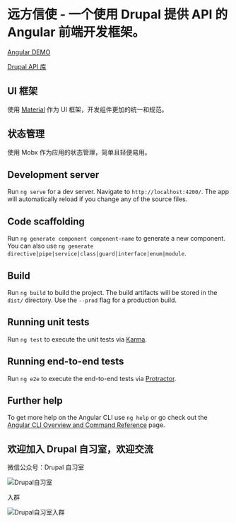# 远方信使 - 一个使用 Drupal 提供 API 的 Angular 前端开发框架。

[Angular DEMO](https://xinshi.zhaobg.com/)

[Drupal API 库](https://github.com/biaogebusy/xinshi-cms)

## UI 框架

使用 [Material](https://material.angular.io/) 作为 UI 框架，开发组件更加的统一和规范。

## 状态管理

使用 Mobx 作为应用的状态管理，简单且轻便易用。

## Development server

Run `ng serve` for a dev server. Navigate to `http://localhost:4200/`. The app will automatically reload if you change any of the source files.

## Code scaffolding

Run `ng generate component component-name` to generate a new component. You can also use `ng generate directive|pipe|service|class|guard|interface|enum|module`.

## Build

Run `ng build` to build the project. The build artifacts will be stored in the `dist/` directory. Use the `--prod` flag for a production build.

## Running unit tests

Run `ng test` to execute the unit tests via [Karma](https://karma-runner.github.io).

## Running end-to-end tests

Run `ng e2e` to execute the end-to-end tests via [Protractor](http://www.protractortest.org/).

## Further help

To get more help on the Angular CLI use `ng help` or go check out the [Angular CLI Overview and Command Reference](https://angular.io/cli) page.

## 欢迎加入 Drupal 自习室，欢迎交流

微信公众号：Drupal 自习室

![Drupal自习室](https://github.com/biaogebusy/drupal-modules-cn/blob/master/qrcode.jpg|width=100)

入群

![Drupal自习室入群](https://github.com/biaogebusy/xinshi-angular/blob/master/src/assets/images/qrcode.png|width=100)
